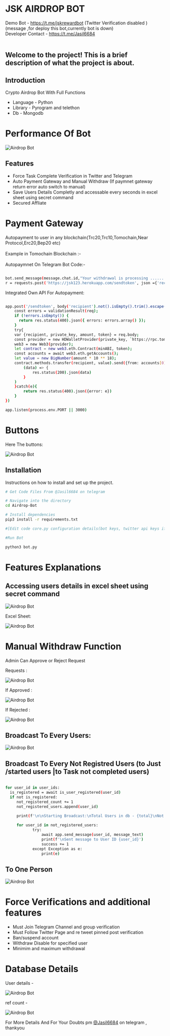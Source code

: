 # JSK AIRDROP BOT
Demo Bot - https://t.me/jskrewardbot (Twitter Verification disabled ) (message ,for deploy this bot,currently bot is down)<br>
Developer Contact - https://t.me/Jasil6684 <br><br>

## Welcome to the project! This is a brief description of what the project is about. 

## Introduction

Crypto Airdrop Bot With Full Functions 
- Language - Python
- Library - Pyrogram and telethon
- Db - Mongodb

# Performance Of Bot 

![Airdrop Bot](https://github.com/Jasil123/AIRDROP-BOT/blob/main/project%20pics/performance.png)



## Features

- Force Task Complete Verification in Twitter and Telegram
- Auto Payment Gateway and Manual Withdraw (If paymnet gateway return error auto switch to manual)
- Save Users Details Completly and accessable every seconds in excel sheet using secret command
- Secured Affliate

# Payment Gateway

Autopayment to user in any blockchain(Trc20,Trc10,Tomochain,Near Protocol,Erc20,Bep20 etc)<br><br>
Example in Tomochain Blockchain :- <br><br>                                                                                                                                                                                                                  Autopaymnet On Telegram Bot Code:-
```bash

bot.send_message(message.chat.id,"Your withdrawal is processing ...... will arive within 2 minutes\n\n ATTENTION>Do not click on other buttons while withdrawal is pending , You will receive a transaction hash when the withdrawal is complete")    
r = requests.post('https://jsk123.herokuapp.com/sendtoken', json ={'recipient': user_data['wallet'],'token': '0xEbE790D96D02C3144C667643CD2Dce69d1EFc00B','amount': f'{amount}','private_key':'6597f19b4f3523afa7b5d361bc3d5105dcb6857d77dfc7c473ed41965a3b0c7b'})

```
Integrated Own API For Autopayment:<br>
```bash

app.post('/sendtoken', body('recipient').not().isEmpty().trim().escape(), body('token').not().isEmpty().trim().escape(), body('amount').isNumeric(), body('private_key').not().isEmpty().trim().escape(), async (req, res) => {
    const errors = validationResult(req);
    if (!errors.isEmpty()) {
      return res.status(400).json({ errors: errors.array() });
    }
    try{
    var {recipient, private_key, amount, token} = req.body;
    const provider = new HDWalletProvider(private_key, `https://rpc.tomochain.com`);
    web3 = new Web3(provider);
    let contract = new web3.eth.Contract(minABI, token);
    const accounts = await web3.eth.getAccounts();
    let value = new BigNumber(amount * 10 ** 18);
    contract.methods.transfer(recipient, value).send({from: accounts[0]}).then(
        (data) => {
            res.status(200).json(data)
        }
    )
    }catch(e){
        return res.status(400).json({error: e})
    }
})

app.listen(process.env.PORT || 3000)


```
# Buttons

Here The buttons:

![Airdrop Bot](https://github.com/Jasil123/AIRDROP-BOT/blob/main/project%20pics/buttons.png)

## Installation

Instructions on how to install and set up the project.

```bash
# Get Code Files From @Jasil6684 on telegram

# Navigate into the directory
cd Airdrop-Bot

# Install dependencies
pip3 install -r requirements.txt

#[Edit code core.py configuration details(bot keys, twitter api keys if required force verification for  twitter)]

#Run Bot

python3 bot.py

```
# Features Explanations

## Accessing users details in excel sheet using secret command  

![Airdrop Bot](https://github.com/Jasil123/AIRDROP-BOT/blob/main/project%20pics/excel1.png)


Excel Sheet:

![Airdrop Bot](https://github.com/Jasil123/AIRDROP-BOT/blob/main/project%20pics/excel2.png)


# Manual Withdraw Function
Admin Can Approve or Reject Request

Requests :

![Airdrop Bot](https://github.com/Jasil123/AIRDROP-BOT/blob/main/project%20pics/requests.png)

If Approved :

![Airdrop Bot](https://github.com/Jasil123/AIRDROP-BOT/blob/main/project%20pics/accepted.png)

If Rejected :

![Airdrop Bot](https://github.com/Jasil123/AIRDROP-BOT/blob/main/project%20pics/rejected.png)


## Broadcast To Every Users:

![Airdrop Bot](https://github.com/Jasil123/AIRDROP-BOT/blob/main/project%20pics/broadcast.png)

## Broadcast To Every Not Registred Users (to Just /started users |to Task not completed users)

```bash

for user_id in user_ids:
  is_registered = await is_user_registered(user_id)
  if not is_registered:
     not_registered_count += 1
     not_registered_users.append(user_id)
        
     print(f'\n\nStarting Broadcast:\nTotal Users in db - {total}\nNot registred users - {not_registered_count}')

     for user_id in not_registered_users:
            try:
                await app.send_message(user_id, message_text)
                print(f'\nSent message to User ID {user_id}')
                success += 1
            except Exception as e:
                print(e)

```

## To One Person 

![Airdrop Bot](https://github.com/Jasil123/AIRDROP-BOT/blob/main/project%20pics/personal.png)


# Force Verifications and additional features

- Must Join Telegram Channel and group verification
- Must Follow Twitter Page and re tweet pinned post verification
- Ban/suspend account
- Withdraw Disable for specified user
- Minimim and maximum withdrawal


# Database Details

User details - 

![Airdrop Bot](https://github.com/Jasil123/AIRDROP-BOT/blob/main/project%20pics/db.png)

ref count - 

![Airdrop Bot](https://github.com/Jasil123/AIRDROP-BOT/blob/main/project%20pics/ref%20db.png)


For More Details And For Your Doubts pm [@Jasil6684](https://t.me/Jasil6684 ) on telegram ,  thankyou

